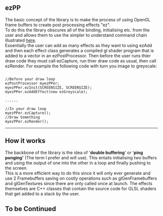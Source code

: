 ezPP
----------
The basic concept of the library is to make the process of using OpenGL frame buffers to create post processing effects "ez".   
To do this the library obscures all of the binding, initialising etc. from the user and allows them to use the simpler to understand command chain illustrated [here](http://tomhoxey.co.uk/wp-content/uploads/2017/03/Screen-Shot-2017-03-18-at-00.13.57.png).   
Essentially the user can add as many effects as they want to using ezAdd and then each effect class generates a compiled gl shader program that is added to a vector in an ezPostProcessor. Then before the user runs thier draw code they must call ezCapture, run thier draw code as usual, then call ezRender.
For example the following code with turn you image to greyscale:
```

//Before your draw loop
ezPostProcessor myezPPer;
myezPPer.ezInit(SCREENSIZE, SCREENSIZE);
myezPPer.ezAddEffect(new ezGreyscale); 

......

//In your draw loop
myezPPer.ezCapture();
//Draw Something
myezPPer.ezRender();
```

----------

## How it works ##
The backbone of the library is the idea of '**double buffering**' or '**ping ponging'** (The term I prefer and will use). This entails initialising two buffers and using the output of one into the other in a loop and finally pushing to the screen.   
This is a more efficient way to do this since it will only ever generate and use 2 Framebuffers saving on costly operations such as glGenFramebuffers and glGenTextures since there are only called once at launch.
The effects themselves are C++ classes that contain the source code for GLSL shaders that get added to a stack by the user. 
## To be Continued ##
